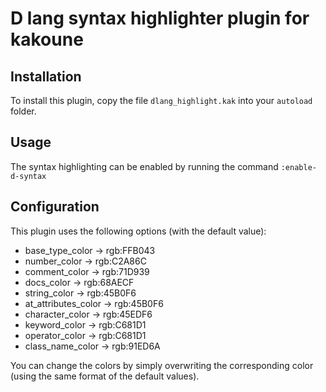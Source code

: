 # D lang syntax highlighter plugin for kakoune

## Installation
To install this plugin, copy the file `dlang_highlight.kak` into your `autoload` folder.

## Usage
The syntax highlighting can be enabled by running the command `:enable-d-syntax`

## Configuration
This plugin uses the following options (with the default value):

* base_type_color -> rgb:FFB043
* number_color -> rgb:C2A86C
* comment_color -> rgb:71D939
* docs_color -> rgb:68AECF
* string_color -> rgb:45B0F6
* at_attributes_color -> rgb:45B0F6
* character_color -> rgb:45EDF6
* keyword_color -> rgb:C681D1
* operator_color -> rgb:C681D1
* class_name_color -> rgb:91ED6A

You can change the colors by simply overwriting the corresponding color (using the same format of the default values).
